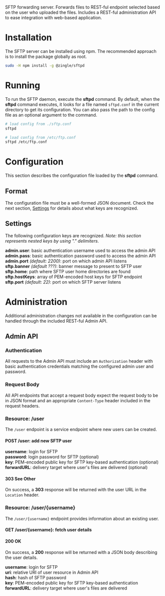 SFTP forwarding server.  Forwards files to REST-ful endpoint selected based on
the user who uploaded the files.  Includes a REST-ful administration API to ease
integration with web-based application.

Installation
============
The SFTP server can be installed using npm.  The recommended approach is to
install the package globally as root.

```sh
sudo -H npm install -g @zingle/sftpd
```

Running
=======
To run the SFTP daemon, execute the **sftpd** command.  By default, when the
**sftpd** command executes, it looks for a file named `sftpd.conf` in the
current directory to get its configuration.  You can also pass the path to the
config file as an optional argument to the command.

```sh
# load config from ./sftp.conf
sftpd

# load config from /etc/ftp.conf
sftpd /etc/ftp.conf
```

Configuration
=============
This section describes the configuration file loaded by the **sftpd** command.

Format
------
The configuration file must be a well-formed JSON document.  Check the next
section, [Settings](#settings) for details about what keys are recognized.

Settings
--------
The following configuration keys are recognized.
*Note: this section represents nested keys by using "." delimiters*.

**admin.user**: basic authentication username used to access the admin API  
**admin.pass**: basic authentication password used to access the admin API  
**admin.port** *(default: 2200)*: port on which admin API listens  
**sftp.banner** *(default ???)*: banner message to present to SFTP user  
**sftp.home**: path where SFTP user home directories are found  
**sftp.hostKeys**: array of PEM-encoded host keys for SFTP endpoint  
**sftp.port** *(default: 22)*: port on which SFTP server listens  

Administration
==============
Additional administration changes not available in the configuration can be
handled through the included REST-ful Admin API.

Admin API
---------

### Authentication
All requests to the Admin API must include an `Authorization` header with basic
authentication credentials matching the configured admin user and password.

### Request Body
All API endpoints that accept a request body expect the request body to be in
JSON format and an appropriate `Content-Type` header included in the request
headers.

### Resource: /user
The `/user` endpoint is a service endpoint where new users can be created.

#### POST /user: add new SFTP user
**username**: login for SFTP  
**password**: login password for SFTP (optional)  
**key**: PEM-encoded public key for SFTP key-based authentication (optional)  
**forwardURL**: delivery target where user's files are delivered (optional)  

#### 303 See Other
On success, a **303** response will be returned with the user URL in the
`Location` header.

### Resource: /user/{username}
The `/user/{username}` endpoint provides information about an existing user.

#### GET /user/{username}: fetch user details

#### 200 OK
On success, a **200** response will be returned with a JSON body describing the
user details.

**username**: login for SFTP  
**uri**: relative URI of user resource in Admin API  
**hash**: hash of SFTP password  
**key**: PEM-encoded public key for SFTP key-based authentication  
**forwardURL**: delivery target where user's files are delivered  

